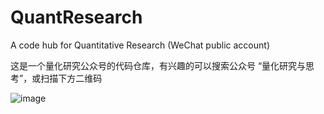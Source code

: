 # QuantResearch
A code hub for Quantitative Research (WeChat public account)

这是一个量化研究公众号的代码仓库，有兴趣的可以搜索公众号 “量化研究与思考”，或扫描下方二维码

![image](https://github.com/ZhangShuang-sh/QuantResearch/blob/master/QR_Img/qrcode_for_gh_78328c6d2df6_258.jpg)
